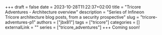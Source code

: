 +++ 
draft = false
date = 2023-10-28T11:22:37+02:00
title = "Tricore Adventures - Architecture overview"
description = "Series of Infineon Tricore architecture blog posts, from a security prospective"
slug = "tricore-adventures-p1"
authors = ["jbx81"]
tags = ["tricore"]
categories = []
externalLink = ""
series = ["tricore_adventures"]
+++
Coming soon!
